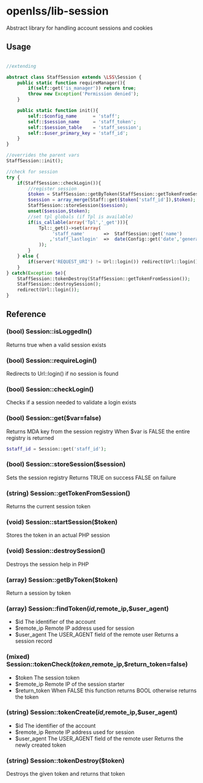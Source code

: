 openlss/lib-session
===========

Abstract library for handling account sessions and cookies

Usage
----
```php

//extending

abstract class StaffSession extends \LSS\Session {
	public static function requireManager(){
		if(self::get('is_manager')) return true;
		throw new Exception('Permission denied');
	}

	public static function init(){
		self::$config_name		= 'staff';
		self::$session_name		= 'staff_token';
		self::$session_table	= 'staff_session';
		self::$user_primary_key	= 'staff_id';
	}
}

//overrides the parent vars
StaffSession::init();

//check for session
try {
	if(StaffSession::checkLogin()){
		//register session
		$token = StaffSession::getByToken(StaffSession::getTokenFromSession());
		$session = array_merge(Staff::get($token['staff_id']),$token);
		StaffSession::storeSession($session);
		unset($session,$token);
		//set tpl globals (if Tpl is available)
		if(is_callable(array('Tpl','_get'))){
			Tpl::_get()->set(array(
				 'staff_name'		=>	StaffSession::get('name')
				,'staff_lastlogin'	=>	date(Config::get('date','general_format'),StaffSession::get('last_login'))
			));
		}
	} else {
		if(server('REQUEST_URI') != Url::login()) redirect(Url::login());
	}
} catch(Exception $e){
	StaffSession::tokenDestroy(StaffSession::getTokenFromSession());
	StaffSession::destroySession();
	redirect(Url::login());
}
```

Reference
-----

### (bool) Session::isLoggedIn()
Returns true when a valid session exists

### (bool) Session::requireLogin()
Redirects to Url::login() if no session is found

### (bool) Session::checkLogin()
Checks if a session needed to validate a login exists

### (bool) Session::get($var=false)
Returns MDA key from the session registry
When $var is FALSE the entire registry is returned
```php
$staff_id = Session::get('staff_id');
```

### (bool) Session::storeSession($session)
Sets the session registry
Returns TRUE on success FALSE on failure

### (string) Session::getTokenFromSession()
Returns the current session token

### (void) Session::startSession($token)
Stores the token in an actual PHP session

### (void) Session::destroySession()
Destroys the session help in PHP

### (array) Session::getByToken($token)
Return a session by token

### (array) Session::findToken($id,$remote_ip,$user_agent)
  * $id				The identifier of the account
  * $remote_ip		Remote IP address used for session
  * $user_agent		The USER_AGENT field of the remote user
Returns a session record

### (mixed) Session::tokenCheck($token,$remote_ip,$return_token=false)
  * $token			The session token
  * $remote_ip		Remote IP of the session starter
  * $return_token	When FALSE this function returns BOOL otherwise returns the token

### (string) Session::tokenCreate($id,$remote_ip,$user_agent)
  * $id				The identifier of the account
  * $remote_ip		Remote IP address used for session
  * $user_agent		The USER_AGENT field of the remote user
Returns the newly created token

### (string) Session::tokenDestroy($token)
Destroys the given token and returns that token

